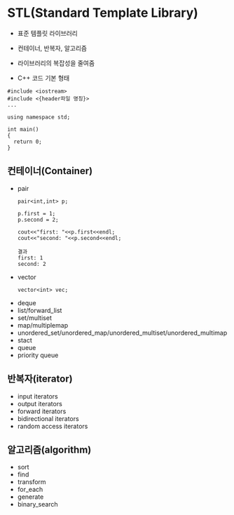 # STL(Standard Template Library)
- 표준 템플릿 라이브러리
- 컨테이너, 반복자, 알고리즘
- 라이브러리의 복잡성을 줄여줌

- C++ 코드 기본 형태
```
#include <iostream>
#include <{header파일 명칭}>
...

using namespace std;

int main()
{
  return 0;
}
```

## 컨테이너(Container)
- pair
  ```
  pair<int,int> p;

  p.first = 1;
  p.second = 2;

  cout<<"first: "<<p.first<<endl;
  cout<<"second: "<<p.second<<endl;
  ```
  ```
  결과
  first: 1
  second: 2
  ```
- vector
  ```
  vector<int> vec;
  ```
- deque
- list/forward_list
- set/multiset
- map/multiplemap
- unordered_set/unordered_map/unordered_multiset/unordered_multimap
- stact
- queue
- priority queue

## 반복자(iterator)
- input iterators
- output iterators
- forward iterators
- bidirectional iterators
- random access iterators

## 알고리즘(algorithm)
- sort
- find
- transform
- for_each
- generate
- binary_search
